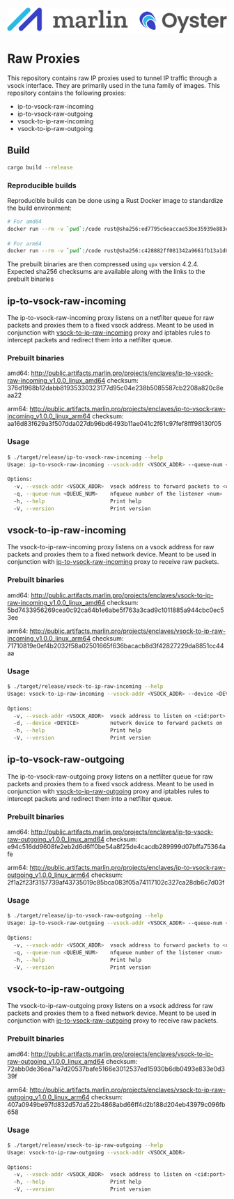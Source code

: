 ![Marlin Oyster Logo](./logo.svg)

# Raw Proxies

This repository contains raw IP proxies used to tunnel IP traffic through a vsock interface. They are primarily used in the tuna family of images. This repository contains the following proxies:
- ip-to-vsock-raw-incoming
- ip-to-vsock-raw-outgoing
- vsock-to-ip-raw-incoming
- vsock-to-ip-raw-outgoing

## Build

```bash
cargo build --release
```

### Reproducible builds

Reproducible builds can be done using a Rust Docker image to standardize the build environment:

```bash
# For amd64
docker run --rm -v `pwd`:/code rust@sha256:ed7795c6eaccae53be35939e883e8c3de0197b21e8eddbd9f04b0c4bc757c094 /code/build-amd64.sh

# For arm64
docker run --rm -v `pwd`:/code rust@sha256:c428882ff081342a9661fb13a1d059ecdc0b6e979ffec64b80371cf20a2088b0 /code/build-arm64.sh
```

The prebuilt binaries are then compressed using `upx` version 4.2.4. Expected sha256 checksums are available along with the links to the prebuilt binaries

## ip-to-vsock-raw-incoming

The ip-to-vsock-raw-incoming proxy listens on a netfilter queue for raw packets and proxies them to a fixed vsock address. Meant to be used in conjunction with [vsock-to-ip-raw-incoming](#vsock-to-ip-raw-incoming) proxy and iptables rules to intercept packets and redirect them into a netfilter queue.

### Prebuilt binaries

amd64: http://public.artifacts.marlin.pro/projects/enclaves/ip-to-vsock-raw-incoming_v1.0.0_linux_amd64
checksum: 376d1968b12dabb81935330323177d95c04e238b5085587cb2208a820c8eaa22

arm64: http://public.artifacts.marlin.pro/projects/enclaves/ip-to-vsock-raw-incoming_v1.0.0_linux_arm64
checksum: aa16d83f629a3f507dda027db96bd6493b11ae041c2f61c97fef8fff98130f05

### Usage

```bash
$ ./target/release/ip-to-vsock-raw-incoming --help
Usage: ip-to-vsock-raw-incoming --vsock-addr <VSOCK_ADDR> --queue-num <QUEUE_NUM>

Options:
  -v, --vsock-addr <VSOCK_ADDR>  vsock address to forward packets to <cid:port>
  -q, --queue-num <QUEUE_NUM>    nfqueue number of the listener <num>
  -h, --help                     Print help
  -V, --version                  Print version
```

## vsock-to-ip-raw-incoming

The vsock-to-ip-raw-incoming proxy listens on a vsock address for raw packets and proxies them to a fixed network device. Meant to be used in conjunction with [ip-to-vsock-raw-incoming](#ip-to-vsock-raw-incoming) proxy to receive raw packets.

### Prebuilt binaries

amd64: http://public.artifacts.marlin.pro/projects/enclaves/vsock-to-ip-raw-incoming_v1.0.0_linux_amd64
checksum: 5bd7433956269cea0c92ca64b1e6abe5f763a3cad9c1011885a944cbc0ec53ee

arm64: http://public.artifacts.marlin.pro/projects/enclaves/vsock-to-ip-raw-incoming_v1.0.0_linux_arm64
checksum: 71710819e0ef4b2032f58a02501665f636bacacb8d3f42827229da8851cc44aa

### Usage

```bash
$ ./target/release/vsock-to-ip-raw-incoming --help
Usage: vsock-to-ip-raw-incoming --vsock-addr <VSOCK_ADDR> --device <DEVICE>

Options:
  -v, --vsock-addr <VSOCK_ADDR>  vsock address to listen on <cid:port>
  -d, --device <DEVICE>          network device to forward packets on
  -h, --help                     Print help
  -V, --version                  Print version
```

## ip-to-vsock-raw-outgoing

The ip-to-vsock-raw-outgoing proxy listens on a netfilter queue for raw packets and proxies them to a fixed vsock address. Meant to be used in conjunction with [vsock-to-ip-raw-outgoing](#vsock-to-ip-raw-outgoing) proxy and iptables rules to intercept packets and redirect them into a netfilter queue.

### Prebuilt binaries

amd64: http://public.artifacts.marlin.pro/projects/enclaves/ip-to-vsock-raw-outgoing_v1.0.0_linux_amd64
checksum: e94c516dd9608fe2eb2d6d6ff0be54a8f25de4cacdb289999d07bffa75364afe

arm64: http://public.artifacts.marlin.pro/projects/enclaves/ip-to-vsock-raw-outgoing_v1.0.0_linux_arm64
checksum: 2f1a2f23f3157739af43735019c85bca083f05a74117102c327ca28db6c7d03f

### Usage

```bash
$ ./target/release/ip-to-vsock-raw-outgoing --help
Usage: ip-to-vsock-raw-outgoing --vsock-addr <VSOCK_ADDR> --queue-num <QUEUE_NUM>

Options:
  -v, --vsock-addr <VSOCK_ADDR>  vsock address to forward packets to <cid:port>
  -q, --queue-num <QUEUE_NUM>    nfqueue number of the listener <num>
  -h, --help                     Print help
  -V, --version                  Print version
```

## vsock-to-ip-raw-outgoing

The vsock-to-ip-raw-outgoing proxy listens on a vsock address for raw packets and proxies them to a fixed network device. Meant to be used in conjunction with [ip-to-vsock-raw-outgoing](#ip-to-vsock-raw-outgoing) proxy to receive raw packets.

### Prebuilt binaries

amd64: http://public.artifacts.marlin.pro/projects/enclaves/vsock-to-ip-raw-outgoing_v1.0.0_linux_amd64
checksum: 72abb0de36ea71a7d20537bafe5166e3012537ed15930b6db0493e833e0d339f

arm64: http://public.artifacts.marlin.pro/projects/enclaves/vsock-to-ip-raw-outgoing_v1.0.0_linux_arm64
checksum: 407a0949be97fd832d57da522b4868abd66ff4d2b188d204eb43979c096fb658

### Usage

```bash
$ ./target/release/vsock-to-ip-raw-outgoing --help
Usage: vsock-to-ip-raw-outgoing --vsock-addr <VSOCK_ADDR>

Options:
  -v, --vsock-addr <VSOCK_ADDR>  vsock address to listen on <cid:port>
  -h, --help                     Print help
  -V, --version                  Print version
```
